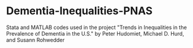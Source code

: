 # Dementia-Inequalities-PNAS
Stata and MATLAB codes used in the project "Trends in Inequalities in the Prevalence of Dementia in the U.S." by Peter Hudomiet, Michael D. Hurd, and Susann Rohwedder 
